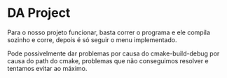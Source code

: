 # DA Project

Para o nosso projeto funcionar, basta correr o programa e ele compila sozinho e corre, depois é só seguir o menu implementado.

Pode possivelmente dar problemas por causa do cmake-build-debug por causa do path do cmake, problemas que não conseguimos resolver e tentamos evitar ao máximo.
